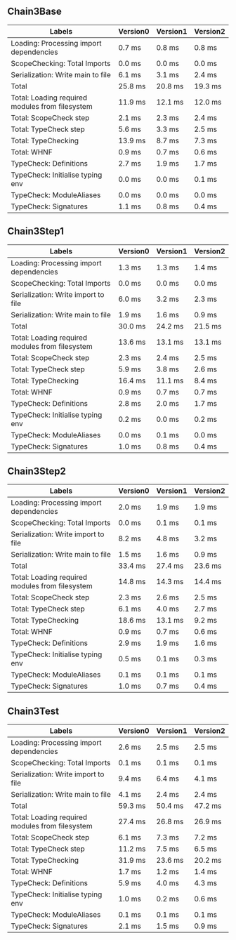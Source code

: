 
## Chain3Base

Labels|Version0|Version1|Version2
---|---|---|---
Loading: Processing import dependencies|0.7 ms|0.8 ms|0.8 ms
ScopeChecking: Total Imports|0.0 ms|0.0 ms|0.0 ms
Serialization: Write main to file|6.1 ms|3.1 ms|2.4 ms
Total|25.8 ms|20.8 ms|19.3 ms
Total: Loading required modules from filesystem|11.9 ms|12.1 ms|12.0 ms
Total: ScopeCheck step|2.1 ms|2.3 ms|2.4 ms
Total: TypeCheck step|5.6 ms|3.3 ms|2.5 ms
Total: TypeChecking|13.9 ms|8.7 ms|7.3 ms
Total: WHNF|0.9 ms|0.7 ms|0.6 ms
TypeCheck: Definitions|2.7 ms|1.9 ms|1.7 ms
TypeCheck: Initialise typing env|0.0 ms|0.0 ms|0.1 ms
TypeCheck: ModuleAliases|0.0 ms|0.0 ms|0.0 ms
TypeCheck: Signatures|1.1 ms|0.8 ms|0.4 ms


## Chain3Step1

Labels|Version0|Version1|Version2
---|---|---|---
Loading: Processing import dependencies|1.3 ms|1.3 ms|1.4 ms
ScopeChecking: Total Imports|0.0 ms|0.0 ms|0.0 ms
Serialization: Write import to file|6.0 ms|3.2 ms|2.3 ms
Serialization: Write main to file|1.9 ms|1.6 ms|0.9 ms
Total|30.0 ms|24.2 ms|21.5 ms
Total: Loading required modules from filesystem|13.6 ms|13.1 ms|13.1 ms
Total: ScopeCheck step|2.3 ms|2.4 ms|2.5 ms
Total: TypeCheck step|5.9 ms|3.8 ms|2.6 ms
Total: TypeChecking|16.4 ms|11.1 ms|8.4 ms
Total: WHNF|0.9 ms|0.7 ms|0.7 ms
TypeCheck: Definitions|2.8 ms|2.0 ms|1.7 ms
TypeCheck: Initialise typing env|0.2 ms|0.0 ms|0.2 ms
TypeCheck: ModuleAliases|0.0 ms|0.1 ms|0.0 ms
TypeCheck: Signatures|1.0 ms|0.8 ms|0.4 ms


## Chain3Step2

Labels|Version0|Version1|Version2
---|---|---|---
Loading: Processing import dependencies|2.0 ms|1.9 ms|1.9 ms
ScopeChecking: Total Imports|0.0 ms|0.1 ms|0.1 ms
Serialization: Write import to file|8.2 ms|4.8 ms|3.2 ms
Serialization: Write main to file|1.5 ms|1.6 ms|0.9 ms
Total|33.4 ms|27.4 ms|23.6 ms
Total: Loading required modules from filesystem|14.8 ms|14.3 ms|14.4 ms
Total: ScopeCheck step|2.3 ms|2.6 ms|2.5 ms
Total: TypeCheck step|6.1 ms|4.0 ms|2.7 ms
Total: TypeChecking|18.6 ms|13.1 ms|9.2 ms
Total: WHNF|0.9 ms|0.7 ms|0.6 ms
TypeCheck: Definitions|2.9 ms|1.9 ms|1.6 ms
TypeCheck: Initialise typing env|0.5 ms|0.1 ms|0.3 ms
TypeCheck: ModuleAliases|0.1 ms|0.1 ms|0.1 ms
TypeCheck: Signatures|1.0 ms|0.7 ms|0.4 ms


## Chain3Test

Labels|Version0|Version1|Version2
---|---|---|---
Loading: Processing import dependencies|2.6 ms|2.5 ms|2.5 ms
ScopeChecking: Total Imports|0.1 ms|0.1 ms|0.1 ms
Serialization: Write import to file|9.4 ms|6.4 ms|4.1 ms
Serialization: Write main to file|4.1 ms|2.4 ms|2.4 ms
Total|59.3 ms|50.4 ms|47.2 ms
Total: Loading required modules from filesystem|27.4 ms|26.8 ms|26.9 ms
Total: ScopeCheck step|6.1 ms|7.3 ms|7.2 ms
Total: TypeCheck step|11.2 ms|7.5 ms|6.5 ms
Total: TypeChecking|31.9 ms|23.6 ms|20.2 ms
Total: WHNF|1.7 ms|1.2 ms|1.4 ms
TypeCheck: Definitions|5.9 ms|4.0 ms|4.3 ms
TypeCheck: Initialise typing env|1.0 ms|0.2 ms|0.6 ms
TypeCheck: ModuleAliases|0.1 ms|0.1 ms|0.1 ms
TypeCheck: Signatures|2.1 ms|1.5 ms|0.9 ms


